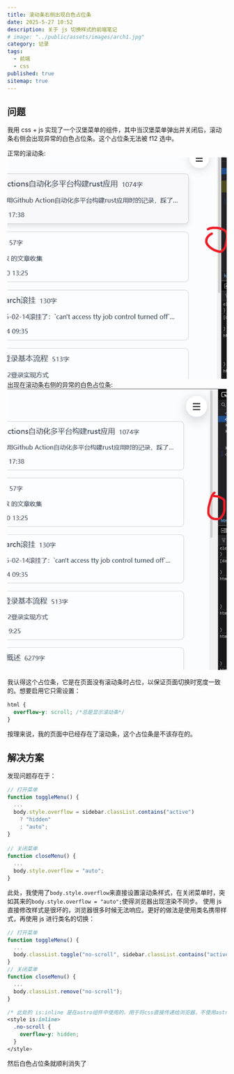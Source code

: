 ```yaml
---
title: 滚动条右侧出现白色占位条
date: 2025-5-27 10:52
description: 关于 js 切换样式的前端笔记
# image: "../public/assets/images/arch1.jpg"
category: 记录
tags:
  - 前端
  - css
published: true
sitemap: true
---
```


## 问题

我用 css + js 实现了一个汉堡菜单的组件，其中当汉堡菜单弹出并关闭后，滚动条右侧会出现异常的白色占位条。这个占位条无法被 f12 选中。

正常的滚动条:
![OAuth2授权](../public/assets/images/scroll1.png)
出现在滚动条右侧的异常的白色占位条:
![OAuth2授权](../public/assets/images/scroll2.png)

我认得这个占位条，它是在页面没有滚动条时占位，以保证页面切换时宽度一致的。想要启用它只需设置：

```css
html {
  overflow-y: scroll; /*总是显示滚动条*/
}
```

按理来说，我的页面中已经存在了滚动条，这个占位条是不该存在的。

## 解决方案

发现问题存在于：

```js
// 打开菜单
function toggleMenu() {
  ...
  body.style.overflow = sidebar.classList.contains("active")
    ? "hidden"
    : "auto";
}

// 关闭菜单
function closeMenu() {
  ...
  body.style.overflow = "auto";
}
```

此处，我使用了`body.style.overflow`来直接设置滚动条样式，在关闭菜单时，突如其来的`body.style.overflow = "auto";`使得浏览器出现渲染不同步。
使用 js 直接修改样式是很坏的，浏览器很多时候无法响应。更好的做法是使用类名携带样式，再使用 js 进行类名的切换：

```js
// 打开菜单
function toggleMenu() {
  ...
  body.classList.toggle("no-scroll", sidebar.classList.contains("active"));
}
// 关闭菜单
function closeMenu() {
  ...
  body.classList.remove("no-scroll");
}
```

```css
/* 此处的 is:inline 是在astro组件中使用的，用于将css直接传递给浏览器，不使用astro的话不需要 */
<style is:inline>
  .no-scroll {
    overflow-y: hidden;
  }
</style>
```

然后白色占位条就顺利消失了
